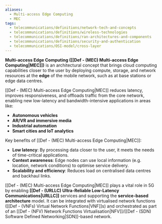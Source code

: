 ```yaml
---
aliases:
  - Multi-access Edge Computing
  - MEC
tags:
  - telecommunications/definitions/network-tech-and-concepts
  - telecommunications/definitions/wireless-technologies
  - telecommunications/definitions/ran-architectures-and-components
  - telecommunications/definitions/security-and-authentication
  - telecommunications/OSI-model/cross-layer
---
```


**Multi-access Edge Computing ([[Def - (MEC) Multi-access Edge Computing|MEC]])** is an architectural concept that brings cloud computing capabilities closer to the user by deploying compute, storage, and network resources at the **edge** of the mobile network, such as at base stations or edge data centres.

[[Def - (MEC) Multi-access Edge Computing|MEC]] reduces latency, improves responsiveness, and offloads traffic from the core network, enabling new low-latency and bandwidth-intensive applications in areas like:
- **Autonomous vehicles**
- **AR/VR and immersive media**
- **Industrial automation**
- **Smart cities and IoT analytics**

Key benefits of [[Def - (MEC) Multi-access Edge Computing|MEC]]:
- **Low latency**: By processing data closer to the user, it meets the needs of time-critical applications.
- **Context awareness**: Edge nodes can use local information (e.g. location, network conditions) to optimise service delivery.
- **Scalability and efficiency**: Reduces load on centralised data centres and backhaul links.

[[Def - (MEC) Multi-access Edge Computing|MEC]] plays a vital role in 5G by enabling **[[Def - (URLLC) Ultra-Reliable Low-Latency Communications|URLLC]]** services and supporting the **service-based architecture** model. It can be integrated with virtualised network functions ([[Def - (VNFs) Virtual Network Functions|VNF]]s) and orchestrated as part of an [[Def - (NFV) Network Functions Virtualisation|NFV]]/[[Def - (SDN) Software Defined Networking|SDN]]-based network.
